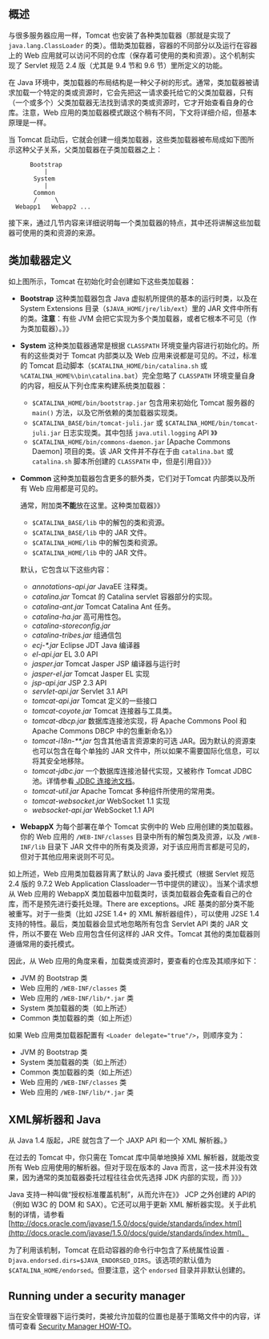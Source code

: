 ## 概述     

与很多服务器应用一样，Tomcat 也安装了各种类加载器（那就是实现了 `java.lang.ClassLoader` 的类）。借助类加载器，容器的不同部分以及运行在容器上的 Web 应用就可以访问不同的仓库（保存着可使用的类和资源）。这个机制实现了 Servlet 规范 2.4 版（尤其是 9.4 节和 9.6 节）里所定义的功能。  

在 Java 环境中，类加载器的布局结构是一种父子树的形式。通常，类加载器被请求加载一个特定的类或资源时，它会先把这一请求委托给它的父类加载器，只有（一个或多个）父类加载器无法找到请求的类或资源时，它才开始查看自身的仓库。注意，Web 应用的类加载器模式跟这个稍有不同，下文将详细介绍，但基本原理是一样。

当 Tomcat 启动后，它就会创建一组类加载器，这些类加载器被布局成如下图所示这种父子关系，父类加载器在子类加载器之上：    

```
      Bootstrap
          |
       System
          |
       Common
       /     \
  Webapp1   Webapp2 ...

```



接下来，通过几节内容来详细说明每一个类加载器的特点，其中还将讲解这些加载器可使用的类和资源的来源。    



## 类加载器定义    


如上图所示，Tomcat 在初始化时会创建如下这些类加载器：   


- **Bootstrap** 这种类加载器包含 Java 虚拟机所提供的基本的运行时类，以及在 System Extensions 目录（`$JAVA_HOME/jre/lib/ext`）里的 JAR 文件中所有的类。**注意**：有些 JVM 会把它实现为多个类加载器，或者它根本不可见（作为类加载器）。》》  

- **System** 这种类加载器通常是根据 `CLASSPATH` 环境变量内容进行初始化的。所有的这些类对于 Tomcat 内部类以及 Web 应用来说都是可见的。不过，标准的 Tomcat 启动脚本（`$CATALINA_HOME/bin/catalina.sh` 或 `%CATALINA_HOME%\bin\catalina.bat`）完全忽略了 `CLASSPATH` 环境变量自身的内容，相反从下列仓库来构建系统类加载器：
	- `$CATALINA_HOME/bin/bootstrap.jar` 包含用来初始化 Tomcat 服务器的 `main()` 方法，以及它所依赖的类加载器实现类。  
	- `$CATALINA_BASE/bin/tomcat-juli.jar` 或 `$CATALINA_HOME/bin/tomcat-juli.jar` 日志实现类。其中包括 `java.util.logging` API 》》   
	- `$CATALINA_HOME/bin/commons-daemon.jar` [Apache Commons Daemon] 项目的类。该 JAR 文件并不存在于由 `catalina.bat` 或 `catalina.sh` 脚本所创建的 `CLASSPATH` 中，但是引用自》》》 
	

- **Common** 这种类加载器包含更多的额外类，它们对于Tomcat 内部类以及所有 Web 应用都是可见的。  
	
	通常，附加类**不能**放在这里。这种类加载器》》
	
	- `$CATALINA_BASE/lib` 中的解包的类和资源。   
	- `$CATALINA_BASE/lib` 中的 JAR 文件。  
	- `$CATALINA_HOME/lib` 中的解包类和资源。  
	- `$CATALINA_HOME/lib` 中的 JAR 文件。   

	默认，它包含以下这些内容：   
	
	- *annotations-api.jar* JavaEE 注释类。  
	- *catalina.jar* Tomcat 的 Catalina servlet 容器部分的实现。   
	- *catalina-ant.jar* Tomcat Catalina Ant 任务。   
	- *catalina-ha.jar* 高可用性包。   
	- *catalina-storeconfig.jar*   
	- *catalina-tribes.jar* 组通信包   
	- *ecj-\*.jar* Eclipse JDT Java 编译器    
	- *el-api.jar* EL 3.0 API  
	- *jasper.jar* Tomcat Jasper JSP 编译器与运行时  
	- *jasper-el.jar* Tomcat Jasper EL 实现   
	- *jsp-api.jar* JSP 2.3 API  
	- *servlet-api.jar* Servlet 3.1 API  
	- *tomcat-api.jar* Tomcat 定义的一些接口   
	- *tomcat-coyote.jar* Tomcat 连接器与工具类。    
	- *tomcat-dbcp.jar* 数据库连接池实现，将 Apache Commons Pool 和 Apache Commons DBCP 中的包重新命名》》   
	- *tomcat-i18n-\*\*.jar* 包含其他语言资源束的可选 JAR。因为默认的资源束也可以包含在每个单独的 JAR 文件中，所以如果不需要国际化信息，可以将其安全地移除。   
	- *tomcat-jdbc.jar* 一个数据库连接池替代实现，又被称作 Tomcat JDBC 池。详情参看[ JDBC 连接池文档](http://tomcat.apache.org/tomcat-8.0-doc/jdbc-pool.html)。   
	- *tomcat-util.jar* Apache Tomcat 多种组件所使用的常用类。
	- *tomcat-websocket.jar* WebSocket 1.1 实现
	- *websocket-api.jar* WebSocket 1.1 API  


- **WebappX** 为每个部署在单个 Tomcat 实例中的 Web 应用创建的类加载器。你的 Web 应用的 `/WEB-INF/classes` 目录中所有的解包类及资源，以及 `/WEB-INF/lib` 目录下 JAR 文件中的所有类及资源，对于该应用而言都是可见的，但对于其他应用来说则不可见。     

如上所述，Web 应用类加载器背离了默认的 Java 委托模式（根据 Servlet 规范 2.4 版的 9.7.2 Web Application Classloader一节中提供的建议）。当某个请求想从 Web 应用的 WebappX 类加载器中加载类时，该类加载器会**先**查看自己的仓库，而不是预先进行委托处理。There are exceptions。JRE 基类的部分类不能被重写。对于一些类（比如 J2SE 1.4+ 的 XML 解析器组件），可以使用 J2SE 1.4 支持的特性。最后，类加载器会显式地忽略所有包含 Servlet API 类的 JAR 文件，所以不要在 Web 应用包含任何这样的 JAR 文件。Tomcat 其他的类加载器则遵循常用的委托模式。   

因此，从 Web 应用的角度来看，加载类或资源时，要查看的仓库及其顺序如下：  

- JVM 的 Bootstrap 类  
- Web 应用的 `/WEB-INF/classes` 类   
- Web 应用的 `/WEB-INF/lib/*.jar` 类
- System 类加载器的类（如上所述）
- Common 类加载器的类（如上所述）  

如果 Web 应用类加载器配置有 `<Loader delegate="true"/>`，则顺序变为：   

- JVM 的 Bootstrap 类  
- System 类加载器的类（如上所述）  
- Common 类加载器的类（如上所述）  
- Web 应用的 `/WEB-INF/classes` 类     
- Web 应用的 `/WEB-INF/lib/*.jar` 类     


## XML解析器和 Java    

从 Java 1.4 版起，JRE 就包含了一个 JAXP API 和一个 XML 解析器。》   

在过去的 Tomcat 中，你只需在 Tomcat 库中简单地换掉 XML 解析器，就能改变所有 Web 应用使用的解析器。但对于现在版本的 Java 而言，这一技术并没有效果，因为通常的类加载器委托过程往往会优先选择 JDK 内部的实现，而 》》》   

Java 支持一种叫做“授权标准覆盖机制”，从而允许在》》 JCP 之外创建的 API的（例如 W3C 的 DOM 和 SAX）。它还可以用于更新 XML 解析器实现。关于此机制的详情，请参看 [http://docs.oracle.com/javase/1.5.0/docs/guide/standards/index.html](http://docs.oracle.com/javase/1.5.0/docs/guide/standards/index.html)。     

为了利用该机制，Tomcat 在启动容器的命令行中包含了系统属性设置 `-Djava.endorsed.dirs=$JAVA_ENDORSED_DIRS`。该选项的默认值为 `$CATALINA_HOME/endorsed`。但要注意，这个 `endorsed` 目录并非默认创建的。    


## Running under a security manager    

当在安全管理器下运行类时，类被允许加载的位置也是基于策略文件中的内容，详情可查看 [Security Manager HOW-TO](http://tomcat.apache.org/tomcat-8.0-doc/security-manager-howto.html)。       




